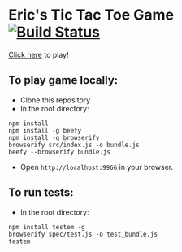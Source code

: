 # Eric's Tic Tac Toe Game [![Build Status](https://travis-ci.org/ericdrosado/JS-Tic-Tac-Toe.svg?branch=master)](https://travis-ci.org/ericdrosado/JS-Tic-Tac-Toe)

[Click here](https://erics-tic-tac-toe.herokuapp.com) to play!

## To play game locally:

+ Clone this repository
+ In the root directory:
```
npm install
npm install -g beefy
npm install -g browserify
browserify src/index.js -o bundle.js
beefy --browserify bundle.js
```
+ Open `http://localhost:9966` in your browser.

## To run tests:

+ In the root directory:
```
npm install testem -g
browserify spec/test.js -o test_bundle.js
testem
```
